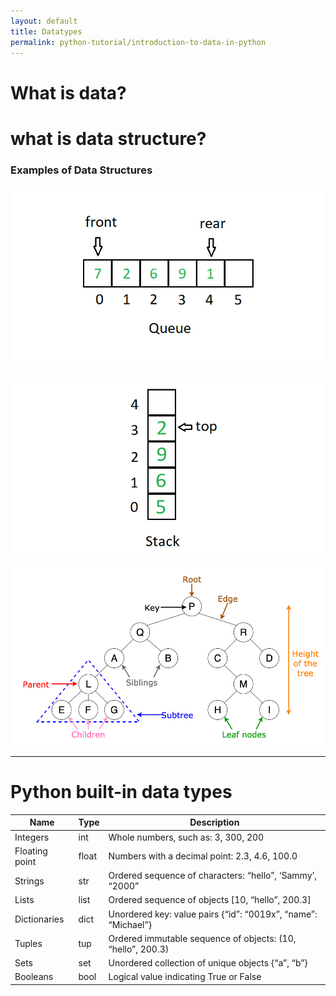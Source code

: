 ```yaml
---
layout: default
title: Datatypes
permalink: python-tutorial/introduction-to-data-in-python
---
```



# What is data?
# what is data structure?
### Examples of Data Structures
![queue](https://raw.githubusercontent.com/iachieve/python-tutorial/gh-pages/docs/002-Immutable%20Datatypes/images/queue.png)    

![stack](https://raw.githubusercontent.com/iachieve/python-tutorial/gh-pages/docs/002-Immutable%20Datatypes/images/stack.png)   
  
![tree](https://raw.githubusercontent.com/iachieve/python-tutorial/gh-pages/docs/002-Immutable%20Datatypes/images/tree.png)    

---
# Python built-in data types

| Name            | Type   | Description                                                    |
|-----------------|--------|----------------------------------------------------------------|
| Integers        | int    | Whole numbers, such as: 3, 300, 200                            |
| Floating point  | float  | Numbers with a decimal point: 2.3, 4.6, 100.0                  |
| Strings         | str    | Ordered sequence of characters: “hello”, ‘Sammy’, “2000”       |
| Lists           | list   | Ordered sequence of objects [10, “hello”, 200.3]               |
| Dictionaries    | dict   | Unordered key: value pairs {“id”: “0019x”, “name”: “Michael”}  |
| Tuples          | tup    | Ordered immutable sequence of objects: (10, “hello”, 200.3)    |
| Sets            | set    | Unordered collection of unique objects {“a”, “b”}              |
| Booleans        | bool   | Logical value indicating True or False                         |
